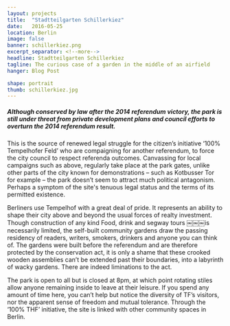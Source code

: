 ```yaml
---
layout: projects
title:  "Stadtteilgarten Schillerkiez"
date:   2016-05-25
location: Berlin
image: false
banner: schillerkiez.png
excerpt_separator: <!--more-->
headline: Stadtteilgarten Schillerkiez
tagline: The curious case of a garden in the middle of an airfield
hanger: Blog Post

shape: portrait
thumb: schillerkiez.jpg
---
```


##### Although conserved by law after the 2014 referendum victory, the park is still under threat from private development plans and council efforts to overturn the 2014 referendum result. <!--more-->

This is the source of renewed legal struggle for the citizen’s initiative ‘100% Tempelhofer Feld’ who are compaigning for another referendum, to force the city council to respect referenda outcomes. Canvassing for local campaigns such as above, regularly take place at the park gates, unlike other parts of the city known for demonstrations – such as Kotbusser Tor for example – the park doesn’t seem to attract much political antagonism. Perhaps a symptom of the site's tenuous legal status and the terms of its permitted existence.

Berliners use Tempelhof with a great deal of pride. It represents an ability to shape their city above and beyond the usual forces of realty investment. Though construction of any kind Food, drink and segway tours ￼￼￼is necessarily limited, the self-built community gardens draw the passing residency of readers, writers, smokers, drinkers and anyone you can think of. The gardens were built before the referendum and are therefore protected by the conservation act, it is only a shame that these crooked wooden assemblies can’t be extended past their boundaries, into a labyrinth of wacky gardens. There are indeed liminations to the act.

The park is open to all but is closed at 8pm, at which point rotating stiles allow anyone remaining inside to leave at their leisure. If you spend any amount of time here, you can’t help but notice the diversity of TF’s visitors, nor the apparent sense of freedom and mutual tolerance. Through the ‘100% THF’ initiative, the site is linked with other community spaces in Berlin.
